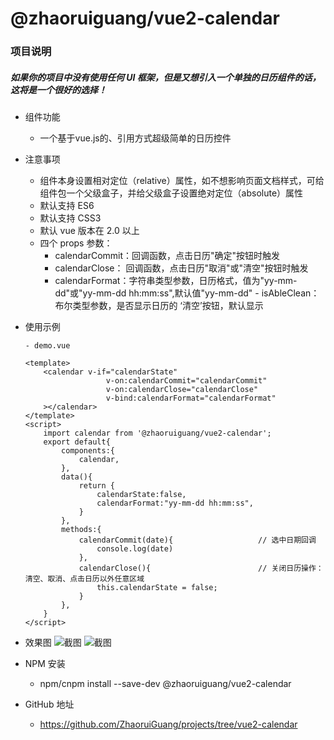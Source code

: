 # @zhaoruiguang/vue2-calendar

### 项目说明
##### 如果你的项目中没有使用任何 UI 框架，但是又想引入一个单独的日历组件的话，这将是一个很好的选择！
- 组件功能
    - 一个基于vue.js的、引用方式超级简单的日历控件

- 注意事项
    - 组件本身设置相对定位（relative）属性，如不想影响页面文档样式，可给组件包一个父级盒子，并给父级盒子设置绝对定位（absolute）属性
    - 默认支持 ES6 
    - 默认支持 CSS3 
    - 默认 vue 版本在 2.0 以上
    - 四个 props 参数：
        - calendarCommit：回调函数，点击日历"确定"按钮时触发
        - calendarClose： 回调函数，点击日历"取消"或"清空"按钮时触发
        - calendarFormat：字符串类型参数，日历格式，值为"yy-mm-dd"或"yy-mm-dd hh:mm:ss",默认值"yy-mm-dd"
				- isAbleClean：布尔类型参数，是否显示日历的 ‘清空’按钮，默认显示

- 使用示例
    ```
    - demo.vue
    
    <template>
        <calendar v-if="calendarState" 
                      v-on:calendarCommit="calendarCommit" 
                      v-on:calendarClose="calendarClose"
                      v-bind:calendarFormat="calendarFormat"
        ></calendar>
    </template>
    <script>
        import calendar from '@zhaoruiguang/vue2-calendar';
        export default{
            components:{
                calendar,
            },
            data(){
                return {
                    calendarState:false,
                    calendarFormat:"yy-mm-dd hh:mm:ss",
                }
            },
            methods:{
                calendarCommit(date){                   // 选中日期回调
                    console.log(date)
                },
                calendarClose(){                        // 关闭日历操作：清空、取消、点击日历以外任意区域
                    this.calendarState = false;
                }
            },
        }
    </script>
    
    ```
- 效果图
![截图](https://p3.ssl.qhimg.com/t0109644c553cfa7d99.png)
![截图](https://p4.ssl.qhimg.com/t01c45cd7a65a1fb820.png)

- NPM 安装
    - npm/cnpm install --save-dev @zhaoruiguang/vue2-calendar
    
- GitHub 地址
    - https://github.com/ZhaoruiGuang/projects/tree/vue2-calendar

